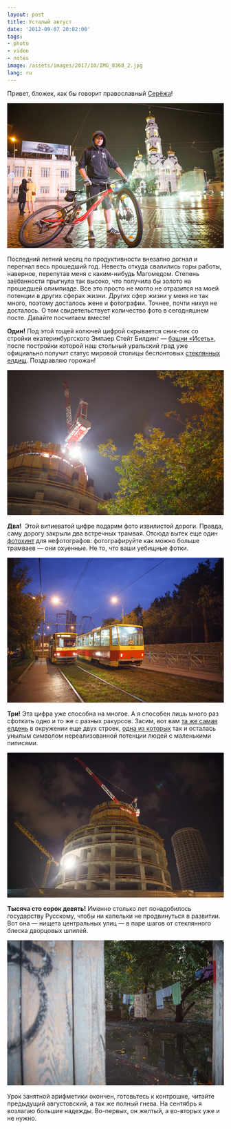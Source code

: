 ```yaml
---
layout: post
title: Усталый август
date: '2012-09-07 20:02:00'
tags:
- photo
- video
- notes
image: /assets/images/2017/10/IMG_8368_2.jpg
lang: ru
---
```


Привет, бложек, как бы говорит православный [Серёжа](https://twitter.com/nikovneostalos)!

![](/assets/images/2017/10/IMG_8927.jpg)

Последний летний месяц по продуктивности внезапно догнал и перегнал весь прошедший год. Невесть откуда свалились горы работы, наверное, перепутав меня с каким-нибудь Магомедом. Степень заёбанности прыгнула так высоко, что получила бы золото на прошедшей олимпиаде. Все это просто не могло не отразится на моей потенции в других сферах жизни. Других сфер жизни у меня не так много, поэтому досталось жене и фотографии. Точнее, почти нихуя не досталось. О том свидетельствует количество фото в сегодняшнем посте. Давайте посчитаем вместе!

**Один!** Под этой тощей колючей цифрой скрывается сник-пик со стройки екатеринбургского Эмпаер Стейт Билдинг — [башни «Исеть»](http://ru.wikipedia.org/wiki/%D0%91%D0%B0%D1%88%D0%BD%D1%8F_%C2%AB%D0%98%D1%81%D0%B5%D1%82%D1%8C%C2%BB), после постройки которой наш стольный уральский град уже официально получит статус мировой столицы беспонтовых [стеклянных елдищ](http://ru.wikipedia.org/wiki/%D0%92%D1%8B%D1%81%D0%BE%D1%86%D0%BA%D0%B8%D0%B9_(%D0%BD%D0%B5%D0%B1%D0%BE%D1%81%D0%BA%D1%80%D1%91%D0%B1)). Поздравляю горожан!

![Строительство башни «Исеть», Екатеринбург, 2012](/assets/images/2017/10/IMG_8401.jpg)

**Два!** &nbsp;Этой витиеватой цифре подарим фото извилистой дороги. Правда, саму дорогу закрыли два встречных трамвая. Отсюда вытек еще один [фотохинт](https://shouldgo.ru/photo-hints/ "Фотобложек: советы для нефотографов") для нефотографов: фотографируйте как можно больше трамваев — они охуенные. Не то, что ваши уебищные фотки.

![Типичный екатеринбургский трамвай](/assets/images/2017/10/IMG_8368_2.jpg)

**Три!** Эта цифра уже способна на многое. А я способен лишь много раз сфоткать одно и то же с разных ракурсов. Засим, вот вам [та же самая елдень](http://ru.wikipedia.org/wiki/%D0%91%D0%B0%D1%88%D0%BD%D1%8F_%C2%AB%D0%98%D1%81%D0%B5%D1%82%D1%8C%C2%BB) в окружении еще двух строек, [одна из которых](http://urban3p.ru/object2106/) так и осталась унылым символом нереализованной потенции людей с маленькими пиписями.

![Строительство башни «Исеть», Екатеринбург](/assets/images/2017/10/IMG_8974.jpg)

**Тысяча сто сорок девять!** Именно столько лет понадобилось государству Русскому, чтобы ни капельки не продвинуться в развитии. Вот она — нищета центральных улиц — в паре шагов от стеклянного блеска дворцовых шпилей.

![Типичный центр Екатеринбурга](/assets/images/2017/10/IMG_8961.jpg)

Урок занятной арифметики окончен, готовьтесь к контрошке, читайте предыдущий августовский, а так же полный гнева. На сентябрь я возлагаю большие надежды. Во-первых, он желтый, а во-вторых уже и не нужно.
